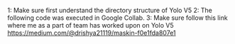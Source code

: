 1: Make sure first understand the directory structure of Yolo V5
2: The following code was executed in Google Collab.
3: Make sure follow this link where me as a part of team has worked upon on  Yolo V5
https://medium.com/@drishya21119/maskin-f0e1fda807e1

